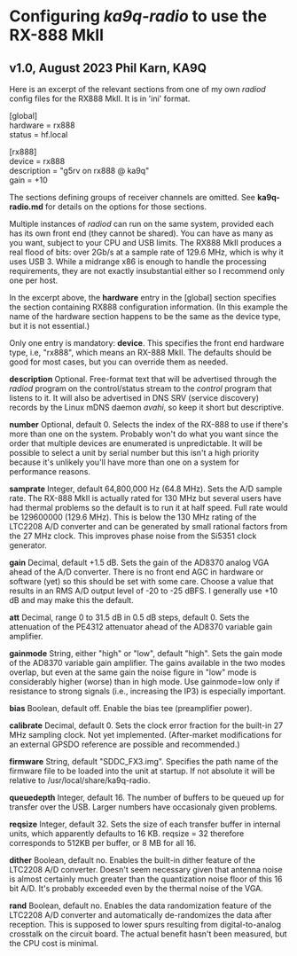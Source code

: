 Configuring *ka9q-radio* to use the RX-888 MkII
===============================================
v1.0, August 2023
Phil Karn, KA9Q
---------------

Here is an excerpt of the relevant sections from one of my own *radiod* config files for the RX888 MkII.
It is in 'ini' format.

[global]  
hardware = rx888  
status = hf.local  

[rx888]  
device = rx888  
description = "g5rv on rx888 @ ka9q"  
gain = +10


The sections defining groups of receiver channels are omitted. See **ka9q-radio.md** for details on the options
for those sections.

Multiple instances of *radiod* can run on the same system, provided each has its own front end (they cannot be shared).
You can have as many as you want, subject to your CPU and USB limits.
The RX888 MkII produces a real flood of bits: over 2Gb/s at a sample rate of 129.6 MHz, which is why it uses USB 3.
While a midrange x86 is enough to handle the processing requirements, they are not exactly insubstantial either so I recommend
only one per host.

In the excerpt above, the **hardware** entry in the [global] section specifies the section containing RX888 configuration
information. (In this example the name of the hardware section happens to be the same as the device type, but it is not essential.)

Only one entry is mandatory: **device**. This specifies the front end hardware type, i.e, "rx888", which means an RX-888 MkII.
The defaults should be good for most cases, but you can override them as needed.

**description** Optional. Free-format text that
will be advertised through the *radiod* program on the
control/status stream to the *control* program that
listens to it. It will also be advertised in DNS SRV (service
discovery) records by the Linux mDNS daemon *avahi*, so keep
it short but descriptive.

**number** Optional, default 0.
Selects the index of the RX-888 to use if there's more than one on the system. Probably won't do what you want since the order that multiple devices are enumerated is unpredictable.
It will be possible to select a unit by serial number but this isn't a high priority because it's unlikely you'll have more than one on a system for performance reasons.

**samprate** Integer, default 64,800,000 Hz (64.8 MHz). 
Sets the A/D sample rate. The RX-888 MkII is actually rated for 130 MHz but several users have had thermal problems so the default is to run it at half speed.
Full rate would be 129600000 (129.6 MHz). This is below the 130 MHz rating of the LTC2208 A/D converter and can be generated by small rational factors from the 27 MHz clock. This
improves phase noise from the Si5351 clock generator.

**gain** Decimal, default +1.5 dB.
Sets the gain of the AD8370 analog
VGA ahead of the A/D converter. There is no front end AGC in hardware or software (yet) so this
should be set with some care. Choose a value that results in an RMS
A/D output level of -20 to -25 dBFS. I generally use +10 dB and may
make this the default.

**att** Decimal, range 0 to 31.5 dB in 0.5 dB steps, default 0.
Sets the attenuation of the PE4312 attenuator ahead of the AD8370 variable gain amplifier.

**gainmode** String, either "high" or "low", default "high".
Sets the gain mode of the AD8370 variable gain amplifier. The gains available in the two modes overlap, but even at the same gain the noise figure in "low" mode is considerably higher (worse) than in high mode. Use gainmode=low only if resistance to strong signals (i.e., increasing the IP3) is especially important.

**bias** Boolean, default off. Enable the bias tee (preamplifier
power).

**calibrate** Decimal, default 0.
Sets the clock error fraction for
the built-in 27 MHz sampling clock. Not yet
implemented. (After-market modifications for an external GPSDO
reference are possible and recommended.)

**firmware** String, default "SDDC_FX3.img".
Specifies the path name of the firmware file to be loaded into the unit at startup. If not absolute it will be relative to /usr/local/share/ka9q-radio.

**queuedepth** Integer, default 16.
The number of buffers to be queued up for transfer over the USB. Larger numbers have occasionaly given problems.

**reqsize** Integer, default 32.
Sets the size of each transfer buffer in internal units, which apparently defaults to 16 KB. reqsize = 32 therefore corresponds to 512KB per buffer, or 8 MB for all 16.

**dither** Boolean, default no.
Enables the built-in dither feature of the LTC2208 A/D converter. Doesn't seem necessary given that antenna noise is almost certainly much greater than the quantization
noise floor of this 16 bit A/D. It's probably exceeded even by the thermal noise of the VGA.

**rand** Boolean, default no.
Enables the data randomization feature of the LTC2208 A/D converter and automatically de-randomizes the data after reception. This is supposed to lower spurs resulting from digital-to-analog crosstalk
on the circuit board. The actual benefit hasn't been measured, but the CPU cost is minimal.


